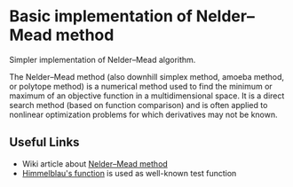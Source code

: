 # Basic implementation of Nelder–Mead method

Simpler implementation of Nelder–Mead algorithm.

The Nelder–Mead method (also downhill simplex method, amoeba method, or polytope method) is a numerical method used to find 
the minimum or maximum of an objective function in a multidimensional space. It is a direct search method (based on function 
comparison) and is often applied to nonlinear optimization problems for which derivatives may not be known.


## Useful Links

* Wiki article about [Nelder–Mead method](https://en.wikipedia.org/wiki/Nelder–Mead_method)
* [Himmelblau's function](https://en.wikipedia.org/wiki/Himmelblau%27s_function) is used as well-known test function